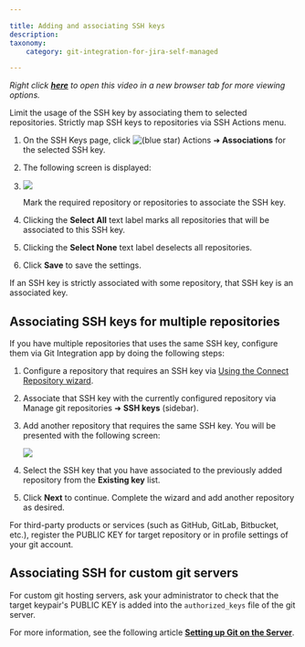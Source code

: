 ```yaml
---

title: Adding and associating SSH keys
description:
taxonomy:
    category: git-integration-for-jira-self-managed

---
```

_Right click_ [_**here**_](https://bigbrassband.wistia.com/medias/0a1exzdgpc) _to open this video in a new browser tab for more viewing options._


Limit the usage of the SSH key by associating them to selected repositories. Strictly map SSH keys to repositories via SSH Actions menu.

1.  On the SSH Keys page, click ![(blue star)](/wiki/s/-1639011364/6452/8b4898d3c114827e64ec143b4fa79bb76a6cfa5b/_/images/icons/emoticons/star_blue.png) Actions ➜ **Associations** for the selected SSH key.

2.  The following screen is displayed:

3.  ![](https://bigbrassband.atlassian.net/wiki/download/attachments/1930396771/gitserver-assoc-ssh-keys(c).png?version=1&modificationDate=1630642805980&cacheVersion=1&api=v2)

    Mark the required repository or repositories to associate the SSH key.

4.  Clicking the **Select All** text label marks all repositories that will be associated to this SSH key.

5.  Clicking the **Select None** text label deselects all repositories.

6.  Click **Save** to save the settings.


If an SSH key is strictly associated with some repository, that SSH key is an associated key.

## Associating SSH keys for multiple repositories

If you have multiple repositories that uses the same SSH key, configure them via Git Integration app by doing the following steps:

1.  Configure a repository that requires an SSH key via [Using the Connect Repository wizard](/wiki/spaces/GIJDC/pages/1930397090/Using+the+Connect+Repository+wizard).

2.  Associate that SSH key with the currently configured repository via Manage git repositories ➜ **SSH keys** (sidebar).

3.  Add another repository that requires the same SSH key. You will be presented with the following screen:

    ![](https://bigbrassband.atlassian.net/wiki/download/thumbnails/1930396771/connect-ssh-gitlab-repo(c).png?version=1&modificationDate=1630642806469&cacheVersion=1&api=v2&width=646&height=450)
4.  Select the SSH key that you have associated to the previously added repository from the **Existing key** list.

5.  Click **Next** to continue. Complete the wizard and add another repository as desired.


For third-party products or services (such as GitHub, GitLab, Bitbucket, etc.), register the PUBLIC KEY for target repository or in profile settings of your git account.

## Associating SSH for custom git servers

For custom git hosting servers, ask your administrator to check that the target keypair's PUBLIC KEY is added into the `authorized_keys` file of the git server.

For more information, see the following article [**Setting up Git on the Server**](https://git-scm.com/book/it/v2/Git-on-the-Server-Setting-Up-the-Server).


